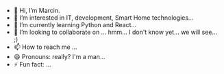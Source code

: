 - 👋 Hi, I’m Marcin.
- 👀 I’m interested in IT, development, Smart Home technologies...
- 🌱 I’m currently learning Python and React...
- 💞️ I’m looking to collaborate on ... hmm... I don't know yet... we will see... ;)
- 📫 How to reach me ...
- 😄 Pronouns: really? I'm a man...
- ⚡ Fun fact: ...

<!---
kangurez/kangurez is a ✨ special ✨ repository because its `README.md` (this file) appears on your GitHub profile.
You can click the Preview link to take a look at your changes.
--->
